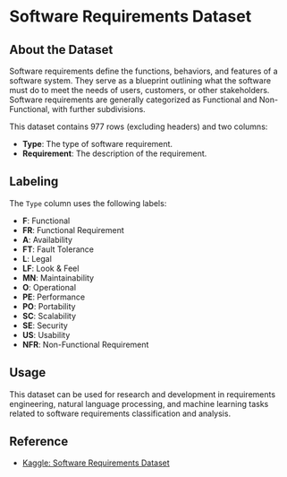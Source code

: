 # Software Requirements Dataset

## About the Dataset

Software requirements define the functions, behaviors, and features of a software system. They serve as a blueprint outlining what the software must do to meet the needs of users, customers, or other stakeholders. Software requirements are generally categorized as Functional and Non-Functional, with further subdivisions.

This dataset contains 977 rows (excluding headers) and two columns:

- **Type**: The type of software requirement.
- **Requirement**: The description of the requirement.

## Labeling

The `Type` column uses the following labels:

- **F**: Functional
- **FR**: Functional Requirement
- **A**: Availability
- **FT**: Fault Tolerance
- **L**: Legal
- **LF**: Look & Feel
- **MN**: Maintainability
- **O**: Operational
- **PE**: Performance
- **PO**: Portability
- **SC**: Scalability
- **SE**: Security
- **US**: Usability
- **NFR**: Non-Functional Requirement

## Usage

This dataset can be used for research and development in requirements engineering, natural language processing, and machine learning tasks related to software requirements classification and analysis.

## Reference

- [Kaggle: Software Requirements Dataset](https://www.kaggle.com/datasets/iamvaibhav100/software-requirements-dataset)
